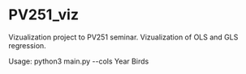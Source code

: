 # PV251_viz
Vizualization project to PV251 seminar. Vizualization of OLS and GLS regression.

Usage: python3 main.py --cols Year Birds
